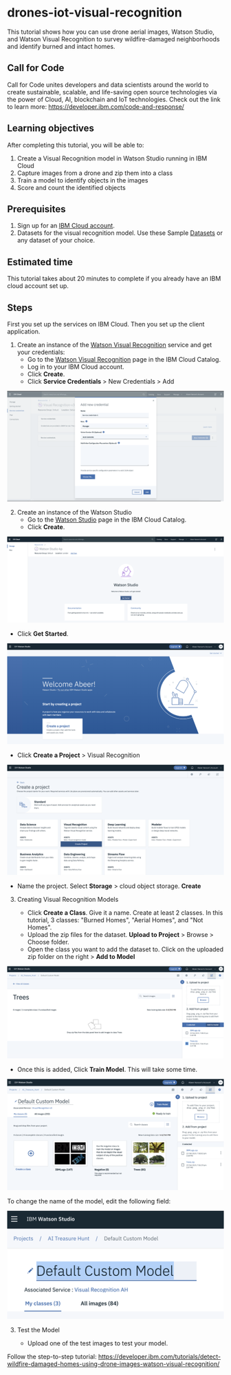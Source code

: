 # drones-iot-visual-recognition
This tutorial shows how you can use drone aerial images, Watson Studio, and Watson Visual Recognition to survey wildfire-damaged neighborhoods and identify burned and intact homes.

## Call for Code
Call for Code unites developers and data scientists around the world to create sustainable, scalable, and life-saving open source technologies via the power of Cloud, AI, blockchain and IoT technologies. Check out the link to learn more: https://developer.ibm.com/code-and-response/

## Learning objectives
After completing this tutorial, you will be able to:
1. Create a Visual Recognition model in Watson Studio running in IBM Cloud
2. Capture images from a drone and zip them into a class
3. Train a model to identify objects in the images
4. Score and count the identified objects

## Prerequisites

1. Sign up for an [IBM Cloud account](https://cloud.ibm.com/registration/).
3. Datasets for the visual recognition model. Use these Sample [Datasets](https://github.com/Abeer-Haroon/AI-Treasure-Hunt-With-Watson/blob/master/datasets) or any dataset of your choice.

## Estimated time

This tutorial takes about 20 minutes to complete if you already have an IBM cloud account set up.

 ## Steps
 
First you set up the services on IBM Cloud. Then you set up the client application.

1. Create an instance of the [Watson Visual Recognition](https://www.ibm.com/watson/services/visual-recognition/) service and get your credentials:
   - Go to the [Watson Visual Recognition](https://cloud.ibm.com/catalog/services/visual-recognition) page in the IBM Cloud Catalog.
   - Log in to your IBM Cloud account.
   - Click **Create**.
   - Click **Service Credentials** > New Credentials > Add

![](https://github.com/Abeer-Haroon/AI-Treasure-Hunt-With-Watson/blob/master/images/ath3.png)
   
2. Create an instance of the Watson Studio
   - Go to the [Watson Studio](https://cloud.ibm.com/catalog/services/watson-studio?bss_account=e366b6e4fb004c5eaccfbe7042b670a4) page in the IBM Cloud Catalog.
   - Click **Create**.

![](https://github.com/Abeer-Haroon/AI-Treasure-Hunt-With-Watson/blob/master/images/ath12.png)

   - Click **Get Started**.
 
 ![](https://github.com/Abeer-Haroon/AI-Treasure-Hunt-With-Watson/blob/master/images/ath13.png)
 
    
   - Click **Create a Project** > Visual Recognition
 
 ![](https://github.com/Abeer-Haroon/AI-Treasure-Hunt-With-Watson/blob/master/images/ath14.png)
 

   - Name the project. Select **Storage** > cloud object storage. **Create**
   
3. Creating Visual Recognition Models 

   - Click **Create a Class**. Give it a name. Create at least 2 classes. In this tutorial, 3 classes: "Burned Homes", "Aerial Homes", and "Not Homes".
   - Upload the zip files for the dataset. **Upload to Project** > Browse > Choose folder.
   - Open the class you want to add the dataset to. Click on the uploaded zip folder on the right > **Add to Model**

 ![](https://github.com/Abeer-Haroon/AI-Treasure-Hunt-With-Watson/blob/master/images/ath19.png) 
 
   - Once this is added, Click **Train Model**. This will take some time.
   
![](https://github.com/Abeer-Haroon/AI-Treasure-Hunt-With-Watson/blob/master/images/ath22.png)   
    
 To change the name of the model, edit the following field:
 
 ![](https://github.com/Abeer-Haroon/AI-Treasure-Hunt-With-Watson/blob/master/images/ath23.png) 
 
 
3. Test the Model

   - Upload one of the test images to test your model.

Follow the step-to-step tutorial: https://developer.ibm.com/tutorials/detect-wildfire-damaged-homes-using-drone-images-watson-visual-recognition/
